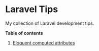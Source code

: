 # Laravel Tips

My collection of Laravel development tips.

**Table of contents**

1. [Eloquent computed attributes](/eloquent-computed-attributes)